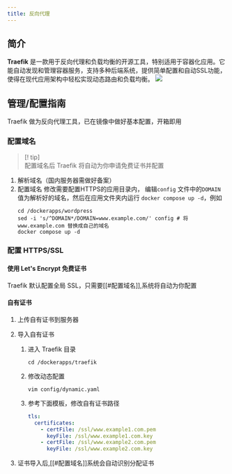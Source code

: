 ```yaml
---
title: 反向代理
---
```


## 简介
**Traefik** 是一款用于反向代理和负载均衡的开源工具，特别适用于容器化应用。它能自动发现和管理容器服务，支持多种后端系统，提供简单配置和自动SSL功能，使得在现代应用架构中轻松实现动态路由和负载均衡。
![](https://img.stacknil.com//20240112225857.png)

## 管理/配置指南

Traefik 做为反向代理工具，已在镜像中做好基本配置，开箱即用

### 配置域名

>[! tip]  
>配置域名后 Traefik 将自动为你申请免费证书并配置


1.  解析域名（国内服务器需做好备案）
2.  配置域名
	 修改需要配置HTTPS的应用目录内， 编辑`config` 文件中的`DOMAIN` 值为解析好的域名，然后在应用文件夹内运行 `docker compose up -d`，例如
	 ``` shell
	 cd /dockerapps/wordpress
	 sed -i 's/^DOMAIN*/DOMAIN=www.example.com/' config # 将 www.example.com 替换成自己的域名
	 docker compose up -d
	 ```

### 配置 HTTPS/SSL

#### 使用 Let's Encrypt 免费证书

 Traefik 默认配置全局 SSL，只需要[[#配置域名]],系统将自动为你配置

#### 自有证书
1. 上传自有证书到服务器
2. 导入自有证书
	1.  进入 Traefik 目录
		 ``` shell
		 cd /dockerapps/traefik
         ```
    2.  修改动态配置
	    ``` shell
	    vim config/dynamic.yaml
		```
	3.  参考下面模板，修改自有证书路径
		 ``` yaml
		 tls:
		   certificates:
		     - certFile: /ssl/www.example1.com.pem
			   keyFile: /ssl/www.example1.com.key
		     - certFile: /ssl/www.example2.com.pem
			   keyFile: /ssl/www.example2.com.key
		 ```

3. 证书导入后,[[#配置域名]]系统会自动识别分配证书


